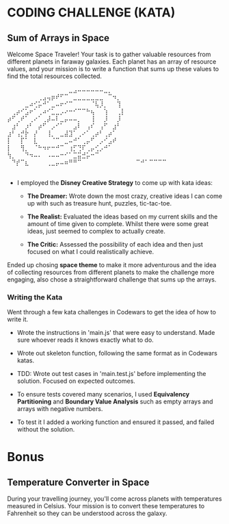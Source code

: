 
# CODING CHALLENGE (KATA)

## Sum of Arrays in Space ##

Welcome Space Traveler! Your task is to gather valuable resources from different planets in faraway galaxies. Each planet has an array of resource values, and your mission is to write a function that sums up these values to find the total resources collected.



⠀⠀⠀⠀⠀⠀⠀⠀⠀⠀⠀⠀⠀⠀⣀⣠⠤⠤⠤⠤⠤⠤⣀⡀⠀⠀⠀
⠀⠀⠀⠀⠀⠀⠀⢀⣠⢤⡶⠞⠋⠉⠀⣀⣀⣀⣀⣀⣀⣀⠀⠉⠲⡀⠀
⠀⠀⠀⠀⣀⠴⢊⡥⠚⠁⣀⠤⠖⠊⠉⠀⠀⠀⠀⠈⢧⡸⡀⠀⠀⢹⠀
⠀⢀⡴⠊⣡⠖⠁⢀⠴⠊⣁⣀⡠⠔⠒⠊⠉⠉⠓⢦⠀⠀⢱⠀⠀⢀⡇
⡴⠋⢀⠞⠁⢀⠔⠁⢀⡼⠤⠇⣀⡤⠤⠤⡀⠀⠀⢸⠀⠀⡸⠀⠀⡸⠀
⠀⣰⠃⠀⡰⠃⠀⡴⠋⠀⡠⠊⠁⠀⠀⣠⠇⠀⢠⠎⠀⢠⠋⠀⣰⠃⠀
⣰⠃⢠⡚⡗⠀⡜⠀⠀⢸⡀⠀⣀⣼⣹⠁⢀⠔⠁⢀⡴⠃⢀⡴⠁⠀⠀
⡇⠀⠀⡏⠁⠀⣇⠀⠀⠀⠈⠉⠀⣀⠤⠚⠁⢀⡤⠋⠀⡠⠊⣠⠞⠀⠀
⡇⠀⠀⢻⡀⠀⠈⠓⠲⠖⠒⠚⠉⠀⢰⡋⢙⠏⢀⡤⢊⡠⠚⠁⠀⠀⠀
⢳⡀⠀⠀⠙⠲⠤⠄⠀⠠⠤⠤⠒⠊⠁⣉⣭⣚⡥⠒⠉⠀⠀⠀⠀⠀⠀
⠀⠙⡞⠉⣆⠀⠀⠀⠀⢀⣀⡤⠤⠶⠛⠛⠉⠀⠀⠀⠀⠀⠀⠀⠀⠀⠀
⠀⠀⠉⠚⠁⠉⠉⠉⠉⠀⠀⠀⠀⠀⠀⠀⠀⠀
⠀⠀⠀⠀⠀⠀⠀⠀⠀

* I employed the **Disney Creative Strategy**  to come up with kata ideas:
    * **The Dreamer:** Wrote down the most crazy, creative ideas I can come up with such as treasure hunt, puzzles, tic-tac-toe.

    * **The Realist:** Evaluated the ideas based on my current skills and the amount of time given to complete. Whilst there were some great ideas, just seemed to complex to actually create.

    * **The Critic:** Assessed the possibility of each idea and then just focused on what I could realistically achieve.

Ended up chosing **space theme** to make it more adventurous and the idea of collecting resources from different planets to make the challenge more engaging, also chose a straightforward challenge that sums up the arrays. 

### Writing the Kata ###

Went through a few kata challenges in Codewars to get the idea of how to write it. 

- Wrote the instructions in 'main.js' that were easy to understand. Made sure whoever reads it knows exactly what to do. 

- Wrote out skeleton function, following the same format as in Codewars katas.

- TDD: Wrote out test cases in 'main.test.js' before implementing the solution. Focused on expected outcomes.

- To ensure tests covered many scenarios, I used **Equivalency Partitioning** and **Boundary Value Analysis** such as empty arrays and arrays with negative numbers.

- To test it I added a working function and ensured it passed, and failed without the solution. 

# Bonus

## Temperature Converter in Space ##

During your travelling journey, you'll come across planets with temperatures measured in Celsius. Your mission is to convert these temperatures to Fahrenheit so they can be understood across the galaxy. 

